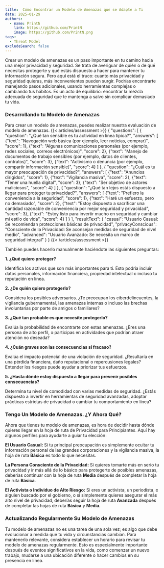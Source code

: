 ```yaml
---
title:  Cómo Encontrar un Modelo de Amenazas que se Adapte a Ti
date: 2025-01-29
authors:
  - name: PrintN
    link: https://github.com/PrintN
    image: https://github.com/PrintN.png
tags:
  - Threat Model
excludeSearch: false
---
```

Crear un modelo de amenazas es un paso importante en tu camino hacia una mejor privacidad y seguridad. Se trata de averiguar de quién o de qué necesitas protegerte y qué estás dispuesto a hacer para mantener tu información segura. Pero aquí está el truco: cuanto más privacidad y seguridad quieras, más inconvenientes pueden surgir. Podrías encontrarte manejando pasos adicionales, usando herramientas complejas o cambiando tus hábitos. Es un acto de equilibrio: encontrar la mezcla adecuada de seguridad que te mantenga a salvo sin complicar demasiado tu vida.

### Desarrollando tu Modelo de Amenazas
Para crear un modelo de amenazas, puedes realizar nuestra evaluación de modelo de amenazas. 
{{< articles/assessment >}}
{
  "questions": [
    {
      "question": "¿Qué tan sensible es tu actividad en línea típica?",
      "answers": [
        {"text": "Navegación web básica (por ejemplo, leer noticias, comprar)", "score": 1},
        {"text": "Algunas comunicaciones personales (por ejemplo, redes sociales, correos electrónicos)", "score": 2},
        {"text": "Manejo de documentos de trabajo sensibles (por ejemplo, datos de clientes, contratos)", "score": 3},
        {"text": "Activismo o denuncia (por ejemplo, compartir información sensible)", "score": 4}
      ]
    },
    {
      "question": "¿Cuál es tu mayor preocupación de privacidad?",
      "answers": [
        {"text": "Anuncios dirigidos", "score": 1},
        {"text": "Vigilancia masiva", "score": 2},
        {"text": "Tener una huella digital", "score": 3},
        {"text": "Ser objetivo de actores maliciosos", "score": 4}
      ]
    },
    {
      "question": "¿Qué tan lejos estás dispuesto a llegar para proteger tu privacidad?",
      "answers": [
        {"text": "Prefiero la conveniencia a la seguridad", "score": 1},
        {"text": "Haré un esfuerzo, pero no demasiado", "score": 2},
        {"text": "Estoy dispuesto a sacrificar una cantidad razonable de conveniencia por mejor seguridad y privacidad", "score": 3},
        {"text": "Estoy listo para invertir mucho en seguridad y cambiar mi estilo de vida", "score": 4}
      ]
    }
  ],
  "resultText": {
    "casual": "Usuario Casual: Se recomiendan protecciones básicas de privacidad",
    "privacyConscious": "Consciente de la Privacidad: Se aconsejan medidas de seguridad de nivel medio",
    "advanced": "Usuario Avanzado: Se necesita un marco de seguridad integral"
  }
}
{{< /articles/assessment >}}

También puedes hacerlo manualmente haciéndote las siguientes preguntas:

**1. ¿Qué quiero proteger?**

Identifica los activos que son más importantes para ti. Esto podría incluir datos personales, información financiera, propiedad intelectual o incluso tu reputación en línea.

**2. ¿De quién quiero protegerlo?**

Considera los posibles adversarios. ¿Te preocupan los ciberdelincuentes, la vigilancia gubernamental, las amenazas internas o incluso las brechas involuntarias por parte de amigos o familiares?

**3. ¿Qué tan probable es que necesite protegerlo?**

Evalúa la probabilidad de encontrarte con estas amenazas. ¿Eres una persona de alto perfil, o participas en actividades que podrían atraer atención no deseada?

**4. ¿Cuán graves son las consecuencias si fracaso?**

Evalúa el impacto potencial de una violación de seguridad. ¿Resultaría en una pérdida financiera, daño reputacional o repercusiones legales? Entender los riesgos puede ayudar a priorizar tus esfuerzos.

**5. ¿Hasta dónde estoy dispuesto a llegar para prevenir posibles consecuencias?**

Determina tu nivel de comodidad con varias medidas de seguridad. ¿Estás dispuesto a invertir en herramientas de seguridad avanzadas, adoptar prácticas estrictas de privacidad o cambiar tu comportamiento en línea?

### Tengo Un Modelo de Amenazas. ¿Y Ahora Qué?
Ahora que tienes tu modelo de amenazas, es hora de decidir hasta dónde quieres llegar en la hoja de ruta de Privacidad para Principiantes. Aquí hay algunos perfiles para ayudarte a guiar tu elección:

**El Usuario Casual:** Si tu principal preocupación es simplemente ocultar tu información personal de las grandes corporaciones y la vigilancia masiva, la hoja de ruta **Básica** es todo lo que necesitas.

**La Persona Consciente de la Privacidad:** Si quieres tomarte más en serio tu privacidad y ir más allá de lo básico para protegerte de posibles amenazas, deberías continuar con la hoja de ruta **Media** después de completar la hoja de ruta **Básica**.

**El Activista o Individuo de Alto Riesgo:** Si eres un activista, un periodista, o alguien buscado por el gobierno, o si simplemente quieres asegurar el más alto nivel de privacidad, deberías seguir la hoja de ruta **Avanzada** después de completar las hojas de ruta **Básica** y **Media**.

### Actualizando Regularmente Su Modelo de Amenazas
Tu modelo de amenazas no es una tarea de una sola vez; es algo que debe evolucionar a medida que tu vida y circunstancias cambian. Para mantenerlo relevante, considera establecer un horario para revisar tu modelo de amenazas regularmente. Esto es especialmente importante después de eventos significativos en la vida, como comenzar un nuevo trabajo, mudarse a una ubicación diferente o hacer cambios en su presencia en línea.